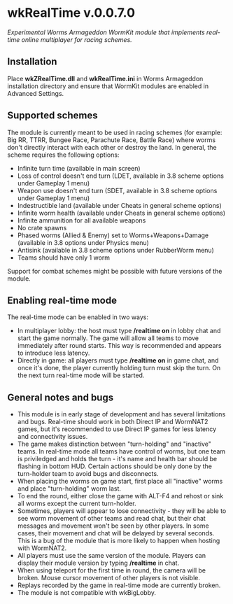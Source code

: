 # wkRealTime v.0.0.7.0
_Experimental Worms Armageddon WormKit module that implements real-time online multiplayer for racing schemes._

## Installation
Place **wkZRealTime.dll** and **wkRealTime.ini** in Worms Armageddon installation directory and ensure that WormKit modules are enabled in Advanced Settings.

## Supported schemes
The module is currently meant to be used in racing schemes (for example: Big RR, TTRR, Bungee Race, Parachute Race, Battle Race) where worms don't directly interact with each other or destroy the land.
In general, the scheme requires the following options:
- Infinite turn time (available in main screen)
- Loss of control doesn't end turn (LDET, available in 3.8 scheme options under Gameplay 1 menu)
- Weapon use doesn't end turn (SDET, available in 3.8 scheme options under Gameplay 1 menu)
- Indestructible land (available under Cheats in general scheme options)
- Infinite worm health (available under Cheats in general scheme options)
- Infinite ammunition for all available weapons
- No crate spawns
- Phased worms (Allied & Enemy) set to Worms+Weapons+Damage (available in 3.8 options under Physics menu)
- Antisink (available in 3.8 scheme options under RubberWorm menu)
- Teams should have only 1 worm

Support for combat schemes might be possible with future versions of the module.

## Enabling real-time mode
The real-time mode can be enabled in two ways:
- In multiplayer lobby: the host must type **/realtime on** in lobby chat and start the game normally. The game will allow all teams to move immediately after round starts. This way is recommended and appears to introduce less latency.
- Directly in game: all players must type **/realtime on** in game chat, and once it's done, the player currently holding turn must skip the turn. On the next turn real-time mode will be started.

## General notes and bugs
- This module is in early stage of development and has several limitations and bugs. Real-time should work in both Direct IP and WormNAT2 games, but it's recommended to use Direct IP games for less latency and connectivity issues.
- The game makes distinction between "turn-holding" and "inactive" teams. In real-time mode all teams have control of worms, but one team is priviledged and holds the turn - it's name and health bar should be flashing in bottom HUD. Certain actions should be only done by the turn-holder team to avoid bugs and disconnects.
- When placing the worms on game start, first place all "inactive" worms and place "turn-holding" worm last.
- To end the round, either close the game with ALT-F4 and rehost or sink all worms except the current turn-holder.
- Sometimes, players will appear to lose connectivity - they will be able to see worm movement of other teams and read chat, but their chat messages and movement won't be seen by other players. In some cases, their movement and chat will be delayed by several seconds. This is a bug of the module that is more likely to happen when hosting with WormNAT2.
- All players must use the same version of the module. Players can display their module version by typing **/realtime** in chat.
- When using teleport for the first time in round, the camera will be broken. Mouse cursor movement of other players is not visible.
- Replays recorded by the game in real-time mode are currently broken.
- The module is not compatible with wkBigLobby.
